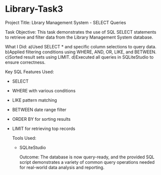 # Library-Task3

Project Title: Lbrary Management System - SELECT Queries

Task Objective:
This task demonstrates the use of SQL SELECT statements to retrieve and filter data from the Library Management System database.

What I Did:
a)Used SELECT * and specific column selections to query data.
b)Applied filtering conditions using WHERE, AND, OR, LIKE, and BETWEEN.
c)Sorted result sets using LIMIT.
d)Executed all queries in SQLiteStudio to ensure correctness.

Key SQL Features Used:
- SELECT
- WHERE with various conditions
- LIKE pattern matching
- BETWEEN date range filter
- ORDER BY for sorting results
- LIMIT for retrieving top records

  Tools Used:
  - SQLiteStudio

    Outcome:
    The database is now query-ready, and the provided SQL script demonstrates a variety of common query operations needed for real-world data analysis and reporting.

